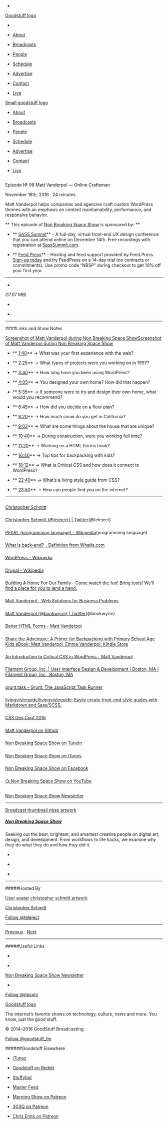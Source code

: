 

-
[Goodstuff logo](http://www.goodstuff.fm/)[](/assets/goodstuff_logo-17c1fe6f378352de5d7345f76152130b.svg)

-


-  [About](/about)

-  [Broadcasts](/broadcasts)

-  [People](/people)

-  [Schedule](/schedule)

-  [Advertise](/advertise)

-  [Contact](/contact)

-  [Live](/live)


[Small goodstuff logo](http://www.goodstuff.fm/)[](/assets/small_goodstuff_logo-bf032e72b9ec41494f4d90905f1ad619.svg)


-  [About](/about)

-  [Broadcasts](/broadcasts)

-  [People](/people)

-  [Schedule](/schedule)

-  [Advertise](/advertise)

-  [Contact](/contact)

-  [Live](/live)


##
Episode № 98
Matt Vanderpol — Online Craftsman


November 16th, 2016
&middot;
24
minutes


Matt Vanderpol helps companies and agencies craft custom WordPress themes with an emphasis on content maintainability, performance, and responsive behavior.


**
This episode of
[Non Breaking Space Show](/nbsp)
is sponsored by:
**


- ** [SASS Summit](http://sasssummit.com/?utm_source=nbsptv99&utm_medium=podcast&utm_campaign=sasssummit2016)** -  A full-day, virtual front-end UX design conference that you can attend online on December 14th. Free recordings with registration at  [SassSummit.com](http://sasssummit.com/?utm_source=nbsptv99&utm_medium=podcast&utm_campaign=sasssummit2016).

- ** [Feed.Press](http://feed.press/nbsp)** – Hosting and feed support provided by Feed.Press.  [Sign-up today](http://feed.press/nbsp) and try FeedPress on a 14-day trial (no contracts or commitments). Use promo code &ldquo;NBSP&rdquo; during checkout to get 10% off your first year.


------------------------------


-
[](http://podcasts-1.feedpress.co/10609/nbsp-98.mp3)(17.07 MB)

-
[](http://twitter.com/intent/tweet?text=Non%20Breaking%20Space%20Show%20%E2%84%96%2098%20on%20@goodstuff_fm%20-%20http://goodstuff.fm/nbsp/98)

-
[](http://www.facebook.com/sharer/sharer.php?u=http://goodstuff.fm/nbsp/98)


------------------------------


####Links and Show Notes


[Screenshot of Matt Vanderpol during Non Breaking Space Show](http://goodstuff.fm/nbsp/98)[Screenshot of Matt Vanderpol during Non Breaking Space Show](https://i.ytimg.com/vi/kzdLJQOrgnk/maxresdefault.jpg)


- ** [1:40](#t=1:40)** → What was your first experience with the web?

- ** [2:25](#t=2:25)** → What types of projects were you working on in 1997?

- ** [3:40](#t=3:40)** → How long have you been using WordPress?

- ** [4:05](#t=4:05)** → You designed your own home? How did that happen?

- ** [5:35](#t=5:35)** → If someone were to try and design their own home, what would you recommend?

- ** [6:45](#t=6:45)** → How did you decide on a floor plan?

- ** [8:20](#t=8:20)** → How much snow do you get in California?

- ** [9:02](#t=9:02)** → What are some things about the house that are unique?

- ** [10:40](#t=10:40)** → During construction, were you working full time?

- ** [11:20](#t=11:20)** → Working on a HTML Forms book?

- ** [16:40](#t=16:40)** → Top tips for backpacking with kids?

- ** [18:12](#t=18:12)** → What is Critical CSS and how does it connect to WordPress?

- ** [22:40](#t=22:40)** → What&rsquo;s a living style guide from CSS?

- ** [23:50](#t=23:50)** → How can people find you on the internet?


------------------------------


#####
[Christopher Schmitt](http://christopher.org/)


#####
[Christopher Schmitt (@teleject) | Twitter](http://twitter.com/teleject)(@teleject)


#####
[PEARL (programming language) - Wikipedia](https://en.wikipedia.org/wiki/PEARL_(programming_language))(programming language)


#####
[What is back-end? - Definition from WhatIs.com](http://searchdatacenter.techtarget.com/definition/back-end)


#####
[WordPress - Wikipedia](https://en.wikipedia.org/wiki/WordPress)


#####
[Drupal - Wikipedia](https://en.wikipedia.org/wiki/Drupal)


#####
[Building A Home For Our Family - Come watch the fun! Bring tools! We'll find a place for you to lend a hand.](http://house.vanderpol.net/)


#####
[Matt Vanderpol - Web Solutions for Business Problems](http://www.vanderpol.net/)


#####
[Matt Vanderpol (@bookwyrm) | Twitter](https://twitter.com/bookwyrm)(@bookwyrm)


#####
[Better HTML Forms - Matt Vanderpol](https://mattvanderpol.com/form-ebook/)


#####
[Share the Adventure: A Primer for Backpacking with Primary School Age Kids eBook: Matt Vanderpol, Emma Vanderpol: Kindle Store](https://www.amazon.com/Share-Adventure-Primer-Backpacking-Primary-ebook/dp/B0175IZXI8)


#####
[An Introduction to Critical CSS in WordPress - Matt Vanderpol](https://mattvanderpol.com/2016/07/14/introduction-critical-css-wordpress/)


#####
[Filament Group, Inc. | User Interface Design & Development | Boston, MA | Filament Group, Inc., Boston, MA](https://www.filamentgroup.com/)


#####
[grunt.task - Grunt: The JavaScript Task Runner](http://gruntjs.com/api/grunt.task)


#####
[livingstyleguide/livingstyleguide: Easily create front-end style guides with Markdown and Sass/SCSS.](https://github.com/livingstyleguide/livingstyleguide)


#####
[CSS Dev Conf 2016](http://2016.cssdevconf.com/)


#####
[Matt Vanderpol on Github](https://github.com/bookwyrm)


#####
[Non Breaking Space Show on TuneIn](http://tunein.com/radio/Non-Breaking-Space-Show-p885155/)


#####
[Non Breaking Space Show on iTunes](https://itunes.apple.com/ca/podcast/non-breaking-space-show/id507162981?mt=2&ign-mpt=uo%3D4)


#####
[Non Breaking Space Show on Facebook](https://www.facebook.com/nbsptv)


#####
[📺 Non Breaking Space Show on YouTube](https://www.youtube.com/channel/UC--mqA75V3CM8hxId0l7e_g?sub_confirmation=1)


#####
[Non Breaking Space Show Newsletter](http://newsletter.nonbreakingspace.tv)


------------------------------


[Broadcast thumbnail nbsp artwork](/nbsp)[](https://goodstuffs3.s3.amazonaws.com/uploads/broadcast/image/19/broadcast_thumbnail_nbsp_artwork.png)

##### [Non Breaking Space Show](/nbsp)


Seeking out the best, brightest, and smartest creative people on digital art, design, and development. From workflows to life hacks, we examine why they do what they do and how they did it.

-
[](http://itunes.apple.com/us/podcast/the-non-breaking-space-show/id507162981)

-
[](http://feeds.goodstuff.fm/nbsp)

-
[](mailto:chris@goodstuff.fm?cc=sponsorship%40goodstuff.fm&subject=%5BGoodStuff%20FM%5D%20Sponsorship%20Inquiry%20for%20Non%20Breaking%20Space%20Show)


------------------------------


#####Hosted By


[User avatar christopher schmitt artwork](/people/christopher-schmitt)[](https://goodstuffs3.s3.amazonaws.com/uploads/user/avatar/20/user_avatar_christopher-schmitt_artwork.png)

[Christopher Schmitt](/people/christopher-schmitt)


[Follow @teleject](https://twitter.com/teleject)


------------------------------


[Previous](/nbsp/97)
&middot;
[Next](/nbsp/99)


------------------------------


#####Useful Links

-
[](mailto:chris@goodstuff.fm?subject=%5BGoodstuff%20FM%5D%20Feedback%20for%20Non%20Breaking%20Space%20Show)

-
[Non Breaking Space Show Newsletter](http://www.goodstuff.fm/nbsp/newsletter)


-
[Follow @nbsptv](https://twitter.com/nbsptv)


[Goodstuff logo](http://www.goodstuff.fm/)[](/assets/goodstuff_logo-17c1fe6f378352de5d7345f76152130b.svg)


The internet’s favorite shows on technology, culture, news and more. You know, just the good stuff.


&copy; 2014&ndash;2016 GoodStuff Broadcasting.

[Follow @goodstuff_fm](https://twitter.com/goodstufffm)


######Goodstuff Elsewhere

-  [iTunes](https://itunes.apple.com/us/artist/goodstuff-fm/id843385597?mt=2)

-  [Goodstuff on Reddit](https://www.reddit.com/r/Goodstuff_fm/)

-  [Stuffybot](http://stuffybot.goodstuff.fm)

-  [Master Feed](/master/feed)

-  [Morning Show on Patreon](https://www.patreon.com/morningshow)

-  [3G3Q on Patreon](https://www.patreon.com/3g3q)

-  [Chris Enns on Patreon](https://www.patreon.com/ichris)
